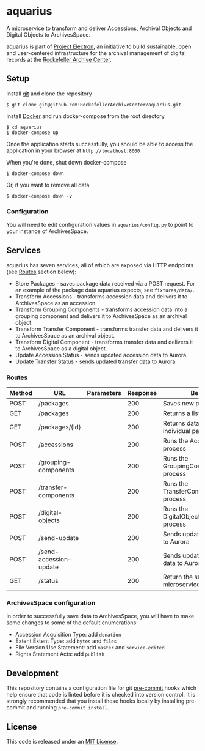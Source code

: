 # aquarius

A microservice to transform and deliver Accessions, Archival Objects and Digital Objects to ArchivesSpace.

aquarius is part of [Project Electron](https://github.com/RockefellerArchiveCenter/project_electron), an initiative to build sustainable, open and user-centered infrastructure for the archival management of digital records at the [Rockefeller Archive Center](http://rockarch.org/).

## Setup

Install [git](https://git-scm.com/) and clone the repository

    $ git clone git@github.com:RockefellerArchiveCenter/aquarius.git

Install [Docker](https://store.docker.com/search?type=edition&offering=community) and run docker-compose from the root directory

    $ cd aquarius
    $ docker-compose up

Once the application starts successfully, you should be able to access the application in your browser at `http://localhost:8000`

When you're done, shut down docker-compose

    $ docker-compose down

Or, if you want to remove all data

    $ docker-compose down -v

### Configuration

You will need to edit configuration values in `aquarius/config.py` to point to your instance of ArchivesSpace.


## Services

aquarius has seven services, all of which are exposed via HTTP endpoints (see [Routes](#routes) section below):

* Store Packages - saves package data received via a POST request. For an example of the package data aquarius expects, see `fixtures/data/`.
* Transform Accessions - transforms accession data and delivers it to ArchivesSpace as an accession.
* Transform Grouping Components - transforms accession data into a grouping component and delivers it to ArchivesSpace as an archival object.
* Transform Transfer Component - transforms transfer data and delivers it to ArchivesSpace as an archival object.
* Transform Digital Component - transforms transfer data and delivers it to ArchivesSpace as a digital object.
* Update Accession Status - sends updated accession data to Aurora.
* Update Transfer Status - sends updated transfer data to Aurora.

### Routes

| Method | URL | Parameters | Response  | Behavior  |
|--------|-----|---|---|---|
|POST|/packages| |200|Saves new package objects|
|GET|/packages| |200|Returns a list of packages|
|GET|/packages/{id}| |200|Returns data about an individual package|
|POST|/accessions| |200|Runs the AccessionRoutine process|
|POST|/grouping-components| |200|Runs the GroupingComponentRoutine process|
|POST|/transfer-components| |200|Runs the TransferComponentRoutine process|
|POST|/digital-objects| |200|Runs the DigitalObjectRoutine process|
|POST|/send-update| |200|Sends updated transfer data to Aurora|
|POST|/send-accession-update| |200|Sends updated accession data to Aurora|
|GET|/status||200|Return the status of the microservice|

### ArchivesSpace configuration

In order to successfully save data to ArchivesSpace, you will have to make some changes to some of the default enumerations:

* Accession Acquisition Type: add `donation`
* Extent Extent Type: add `bytes` and `files`
* File Version Use Statement: add `master` and `service-edited`
* Rights Statement Acts: add `publish`


## Development

This repository contains a configuration file for git [pre-commit](https://pre-commit.com/) hooks which help ensure that code is linted before it is checked into version control. It is strongly recommended that you install these hooks locally by installing pre-commit and running `pre-commit install`.


## License

This code is released under an [MIT License](LICENSE).
